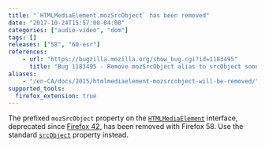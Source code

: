 ```yaml
---
title: "`HTMLMediaElement.mozSrcObject` has been removed"
date: "2017-10-24T15:57:00-04:00"
categories: ["audio-video", "dom"]
tags: []
releases: ["58", "60-esr"]
references:
    - url: "https://bugzilla.mozilla.org/show_bug.cgi?id=1183495"
      title: "Bug 1183495 - Remove mozSrcObject alias to srcObject soon"
aliases:
    - "/en-CA/docs/2015/htmlmediaelement-mozsrcobject-will-be-removed/"
supported_tools:
  firefox_extension: true
---
```

The prefixed `mozSrcObject` property on the [`HTMLMediaElement`](https://developer.mozilla.org/docs/Web/API/HTMLMediaElement) interface, deprecated since [Firefox 42](https://www.fxsitecompat.dev/en-CA/docs/2015/htmlmediaelement-srcobject-has-been-unprefixed/), has been removed with Firefox 58. Use the standard [`srcObject`](https://developer.mozilla.org/docs/Web/API/HTMLMediaElement/srcObject) property instead.
